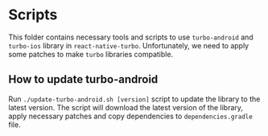 # Scripts

This folder contains necessary tools and scripts to use `turbo-android` and `turbo-ios` library in `react-native-turbo`. Unfortunately, we need to apply some patches to make `turbo` libraries compatible.

## How to update turbo-android

Run `./update-turbo-android.sh [version]` script to update the library to the latest version. The script will download the latest version of the library, apply necessary patches and copy dependencies to `dependencies.gradle` file.
